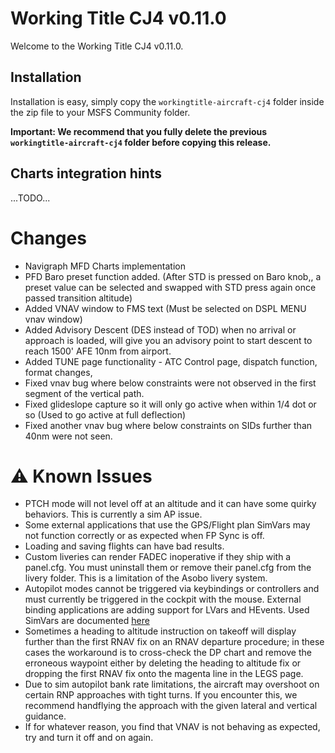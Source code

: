 # Working Title CJ4 v0.11.0

Welcome to the Working Title CJ4 v0.11.0.
## Installation
Installation is easy, simply copy the `workingtitle-aircraft-cj4` folder inside the zip file to your MSFS Community folder. 

**Important: We recommend that you fully delete the previous `workingtitle-aircraft-cj4` folder before copying this release.**

## Charts integration hints
...TODO...

# Changes

- Navigraph MFD Charts implementation
- PFD Baro preset function added. (After STD is pressed on Baro knob,, a preset value can be selected and swapped with STD press again once passed transition altitude)
- Added VNAV window to FMS text (Must be selected on DSPL MENU vnav window)
- Added Advisory Descent (DES instead of TOD) when no arrival or approach is loaded, will give you an advisory point to start descent to reach 1500' AFE 10nm from airport.
- Added TUNE page functionality - ATC Control page, dispatch function, format changes,
- Fixed vnav bug where below constraints were not observed in the first segment of the vertical path.
- Fixed glideslope capture so it will only go active when within 1/4 dot or so (Used to go active at full deflection)
- Fixed another vnav bug where below constraints on SIDs further than 40nm were not seen.

# ⚠️ Known Issues
* PTCH mode will not level off at an altitude and it can have some quirky behaviors.  This is currently a sim AP issue.
* Some external applications that use the GPS/Flight plan SimVars may not function correctly or as expected when FP Sync is off.
* Loading and saving flights can have bad results.
* Custom liveries can render FADEC inoperative if they ship with a panel.cfg. You must uninstall them or remove their panel.cfg from the livery folder. This is a limitation of the Asobo livery system.
* Autopilot modes cannot be triggered via keybindings or controllers and must currently be triggered in the cockpit with the mouse. External binding applications are adding support for LVars and HEvents. Used SimVars are documented [here](https://github.com/Working-Title-MSFS-Mods/fspackages/wiki/Sim-Variables)
* Sometimes a heading to altitude instruction on takeoff will display further than the first RNAV fix on an RNAV departure procedure; in these cases the workaround is to cross-check the DP chart and remove the erroneous waypoint either by deleting the heading to altitude fix or dropping the first RNAV fix onto the magenta line in the LEGS page.
* Due to sim autopilot bank rate limitations, the aircraft may overshoot on certain RNP approaches with tight turns. If you encounter this, we recommend handflying the approach with the given lateral and vertical guidance.
* If for whatever reason, you find that VNAV is not behaving as expected, try and turn it off and on again.

